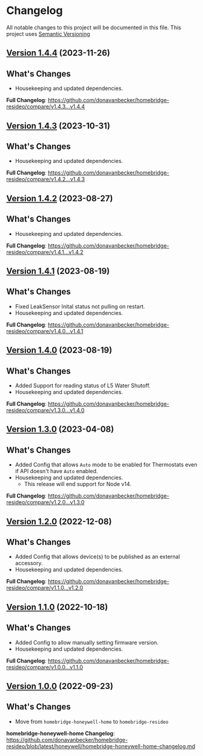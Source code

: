 # Changelog

All notable changes to this project will be documented in this file. This project uses [Semantic Versioning](https://semver.org/)

## [Version 1.4.4](https://github.com/donavanbecker/homebridge-resideo/releases/tag/v1.4.4) (2023-11-26)

## What's Changes
- Housekeeping and updated dependencies.

**Full Changelog**: https://github.com/donavanbecker/homebridge-resideo/compare/v1.4.3...v1.4.4

## [Version 1.4.3](https://github.com/donavanbecker/homebridge-resideo/releases/tag/v1.4.3) (2023-10-31)

## What's Changes
- Housekeeping and updated dependencies.

**Full Changelog**: https://github.com/donavanbecker/homebridge-resideo/compare/v1.4.2...v1.4.3

## [Version 1.4.2](https://github.com/donavanbecker/homebridge-resideo/releases/tag/v1.4.2) (2023-08-27)

## What's Changes
- Housekeeping and updated dependencies.

**Full Changelog**: https://github.com/donavanbecker/homebridge-resideo/compare/v1.4.1...v1.4.2

## [Version 1.4.1](https://github.com/donavanbecker/homebridge-resideo/releases/tag/v1.4.1) (2023-08-19)

## What's Changes
- Fixed LeakSensor Inital status not pulling on restart.
- Housekeeping and updated dependencies.

**Full Changelog**: https://github.com/donavanbecker/homebridge-resideo/compare/v1.4.0...v1.4.1

## [Version 1.4.0](https://github.com/donavanbecker/homebridge-resideo/releases/tag/v1.4.0) (2023-08-19)

## What's Changes
- Added Support for reading status of L5 Water Shutoff.
- Housekeeping and updated dependencies.

**Full Changelog**: https://github.com/donavanbecker/homebridge-resideo/compare/v1.3.0...v1.4.0

## [Version 1.3.0](https://github.com/donavanbecker/homebridge-resideo/releases/tag/v1.3.0) (2023-04-08)

## What's Changes
- Added Config that allows `Auto` mode to be enabled for Thermostats even if API doesn't have `Auto` enabled.
- Housekeeping and updated dependencies.
  - This release will end support for Node v14.

**Full Changelog**: https://github.com/donavanbecker/homebridge-resideo/compare/v1.2.0...v1.3.0

## [Version 1.2.0](https://github.com/donavanbecker/homebridge-resideo/releases/tag/v1.2.0) (2022-12-08)

## What's Changes
- Added Config that allows device(s) to be published as an external accessory.
- Housekeeping and updated dependencies.

**Full Changelog**: https://github.com/donavanbecker/homebridge-resideo/compare/v1.1.0...v1.2.0

## [Version 1.1.0](https://github.com/donavanbecker/homebridge-resideo/releases/tag/v1.1.0) (2022-10-18)

## What's Changes
- Added Config to allow manually setting firmware version.
- Housekeeping and updated dependencies.

**Full Changelog**: https://github.com/donavanbecker/homebridge-resideo/compare/v1.0.0...v1.1.0

## [Version 1.0.0](https://github.com/donavanbecker/homebridge-resideo/releases/tag/v1.0.0) (2022-09-23)

## What's Changes
- Move from `homebridge-honeywell-home` to `homebridge-resideo`

**homebridge-honeywell-home Changelog**: https://github.com/donavanbecker/homebridge-resideo/blob/latest/honeywell/homebridge-honeywell-home-changelog.md